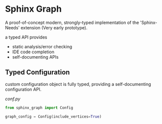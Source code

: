 # Sphinx Graph

A proof-of-concept modern, strongly-typed implementation of the 'Sphinx-Needs' extension (Very early prototype).

a typed API provides

- static analysis/error checking
- IDE code completion
- self-documenting APIs

## Typed Configuration

custom configuration object is fully typed, providing a self-documenting configuration API.

*conf.py*
```python
from sphinx_graph import Config

graph_config = Config(include_vertices=True)
```
